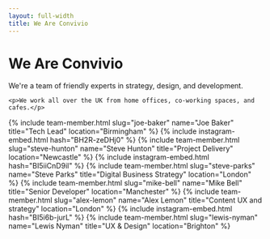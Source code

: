 ```yaml
---
layout: full-width
title: We Are Convivio
---
```


<div class="team__wrapper">
  <h1 class="page-heading">We Are Convivio</h1>
  <div class="team__intro">
    <p>We're a team of friendly experts in strategy, design, and development.</p>

    <p>We work all over the UK from home offices, co-working spaces, and cafes.</p>
  </div>
  <div class="team__listing">
    <div class="team-member__listing">
      {% include team-member.html slug="joe-baker" name="Joe Baker" title="Tech Lead" location="Birmingham" %}
      {% include instagram-embed.html hash="BH2R-zeDHj0" %}
      {% include team-member.html slug="steve-hunton" name="Steve Hunton" title="Project Delivery" location="Newcastle" %}
      {% include instagram-embed.html hash="BI5iiCnD9il" %}
      {% include team-member.html slug="steve-parks" name="Steve Parks" title="Digital Business Strategy" location="London" %}
      {% include team-member.html slug="mike-bell" name="Mike Bell" title="Senior Developer" location="Manchester" %}
      {% include team-member.html slug="alex-lemon" name="Alex Lemon" title="Content UX and strategy" location="London" %}
      {% include instagram-embed.html hash="BI5i6b-jurL" %}
      {% include team-member.html slug="lewis-nyman" name="Lewis Nyman" title="UX & Design" location="Brighton" %}
    </div>
  </div>
</div>
